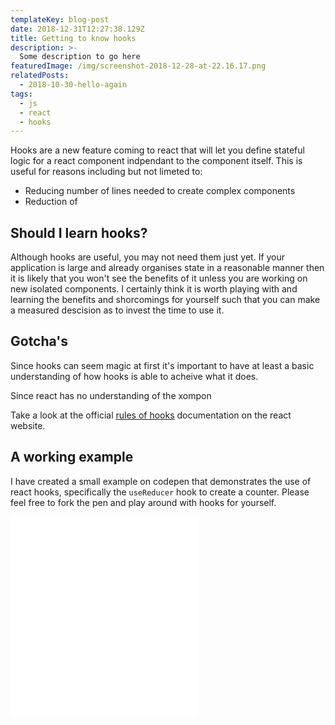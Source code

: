 ```yaml
---
templateKey: blog-post
date: 2018-12-31T12:27:38.129Z
title: Getting to know hooks
description: >-
  Some description to go here
featuredImage: /img/screenshot-2018-12-28-at-22.16.17.png
relatedPosts:
  - 2018-10-30-hello-again
tags:
  - js
  - react
  - hooks
---
```


Hooks are a new feature coming to react that will let you define stateful logic for a react component indpendant to the component itself. This is useful for reasons including but not limeted to:

- Reducing number of lines needed to create complex components
- Reduction of

## Should I learn hooks?

Although hooks are useful, you may not need them just yet. If your application is large and already organises state in a reasonable manner then it is likely that you won't see the benefits of it unless you are working on new isolated components. I certainly think it is worth playing with and learning the benefits and shorcomings for yourself such that you can make a measured descision as to invest the time to use it.

## Gotcha's

Since hooks can seem magic at first it's important to have at least a basic understanding of how hooks is able to acheive what it does.

Since react has no understanding of the xompon

Take a look at the official [rules of hooks](https://reactjs.org/docs/hooks-rules.html) documentation on the react website.

## A working example

I have created a small example on codepen that demonstrates the use of react hooks, specifically the `useReducer` hook to create a counter. Please feel free to fork the pen and play around with hooks for yourself.

<iframe class="mobile-full-width" height='320' scrolling='no' title='Hooks counter' src='//codepen.io/luk707/embed/preview/maqpJd/?height=320&theme-id=0&default-tab=result' frameborder='no' allowtransparency='true' allowfullscreen='true'>See the Pen <a href='https://codepen.io/luk707/pen/maqpJd/'>Hooks counter</a> by Luke Harris (<a href='https://codepen.io/luk707'>@luk707</a>) on <a href='https://codepen.io'>CodePen</a>.
</iframe>
